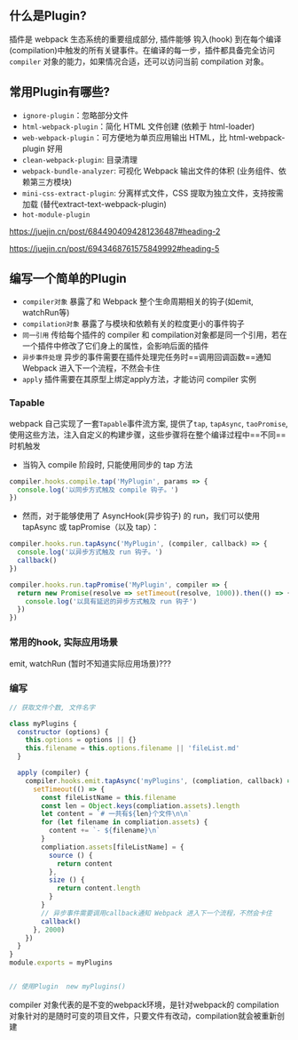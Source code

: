 ## 什么是Plugin?
插件是 webpack 生态系统的重要组成部分, 插件能够 钩入(hook) 到在每个编译(compilation)中触发的所有关键事件。在编译的每一步，插件都具备完全访问``` compiler``` 对象的能力，如果情况合适，还可以访问当前 compilation 对象。

## 常用Plugin有哪些?
* ```ignore-plugin```：忽略部分文件
* ```html-webpack-plugin```：简化 HTML 文件创建 (依赖于 html-loader)
* ```web-webpack-plugin```：可方便地为单页应用输出 HTML，比 html-webpack-plugin 好用
* ```clean-webpack-plugin```: 目录清理
* ```webpack-bundle-analyzer```: 可视化 Webpack 输出文件的体积 (业务组件、依赖第三方模块)
* ```mini-css-extract-plugin```: 分离样式文件，CSS 提取为独立文件，支持按需加载 (替代extract-text-webpack-plugin)
* ```hot-module-plugin```

https://juejin.cn/post/6844904094281236487#heading-2

https://juejin.cn/post/6943468761575849992#heading-5

## 编写一个简单的Plugin

* ```compiler对象``` 暴露了和 Webpack 整个生命周期相关的钩子(如emit, watchRun等)
* ```compilation对象``` 暴露了与模块和依赖有关的粒度更小的事件钩子
* ```同一引用``` 传给每个插件的 compiler 和 compilation对象都是同一个引用，若在一个插件中修改了它们身上的属性，会影响后面的插件
* ```异步事件处理``` 异步的事件需要在插件处理完任务时==调用回调函数==通知 Webpack 进入下一个流程，不然会卡住
* ```apply``` 插件需要在其原型上绑定apply方法，才能访问 compiler 实例


### Tapable
webpack 自己实现了一套```Tapable```事件流方案, 提供了```tap```, ```tapAsync```, ```taoPromise```, 使用这些方法，注入自定义的构建步骤，这些步骤将在整个编译过程中==不同==时机触发

* 当钩入 compile 阶段时, 只能使用同步的 tap 方法

```js
compiler.hooks.compile.tap('MyPlugin', params => {
  console.log('以同步方式触及 compile 钩子。')
})
```

* 然而，对于能够使用了 AsyncHook(异步钩子) 的 run，我们可以使用 tapAsync 或 tapPromise（以及 tap）：

```js
compiler.hooks.run.tapAsync('MyPlugin', (compiler, callback) => {
  console.log('以异步方式触及 run 钩子。')
  callback()
})

compiler.hooks.run.tapPromise('MyPlugin', compiler => {
  return new Promise(resolve => setTimeout(resolve, 1000)).then(() => {
    console.log('以具有延迟的异步方式触及 run 钩子')
  })
})
```

### 常用的hook, 实际应用场景
emit, watchRun (暂时不知道实际应用场景)???

### 编写
```js
// 获取文件个数, 文件名字

class myPlugins {
  constructor (options) {
    this.options = options || {}
    this.filename = this.options.filename || 'fileList.md'
  }

  apply (compiler) {
    compiler.hooks.emit.tapAsync('myPlugins', (compliation, callback) => {
      setTimeout(() => {
        const fileListName = this.filename
        const len = Object.keys(compliation.assets).length
        let content = `# 一共有${len}个文件\n\n`
        for (let filename in compliation.assets) {
          content += `- ${filename}\n`
        }
        compliation.assets[fileListName] = {
          source () {
            return content
          },
          size () {
            return content.length
          }
        }
        // 异步事件需要调用callback通知 Webpack 进入下一个流程，不然会卡住
        callback()
      }, 2000)
    })
  }
}
module.exports = myPlugins


// 使用Plugin  new myPlugins()

```


compiler 对象代表的是不变的webpack环境，是针对webpack的
compilation 对象针对的是随时可变的项目文件，只要文件有改动，compilation就会被重新创建


